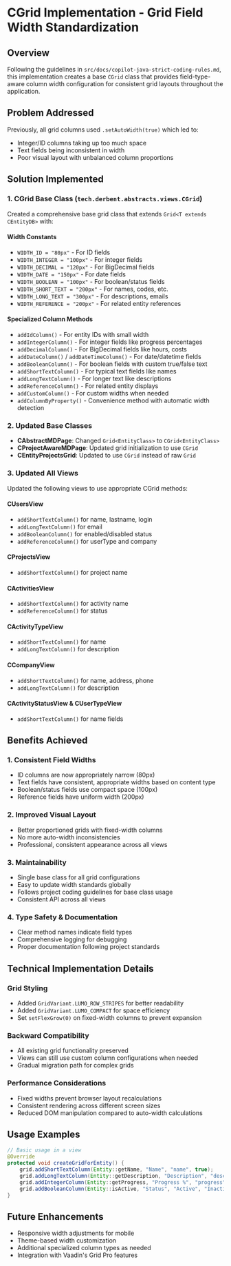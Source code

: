 # CGrid Implementation - Grid Field Width Standardization

## Overview
Following the guidelines in `src/docs/copilot-java-strict-coding-rules.md`, this implementation creates a base `CGrid` class that provides field-type-aware column width configuration for consistent grid layouts throughout the application.

## Problem Addressed
Previously, all grid columns used `.setAutoWidth(true)` which led to:
- Integer/ID columns taking up too much space
- Text fields being inconsistent in width 
- Poor visual layout with unbalanced column proportions

## Solution Implemented

### 1. CGrid Base Class (`tech.derbent.abstracts.views.CGrid`)
Created a comprehensive base grid class that extends `Grid<T extends CEntityDB>` with:

#### Width Constants
- `WIDTH_ID = "80px"` - For ID fields
- `WIDTH_INTEGER = "100px"` - For integer fields  
- `WIDTH_DECIMAL = "120px"` - For BigDecimal fields
- `WIDTH_DATE = "150px"` - For date fields
- `WIDTH_BOOLEAN = "100px"` - For boolean/status fields
- `WIDTH_SHORT_TEXT = "200px"` - For names, codes, etc.
- `WIDTH_LONG_TEXT = "300px"` - For descriptions, emails
- `WIDTH_REFERENCE = "200px"` - For related entity references

#### Specialized Column Methods
- `addIdColumn()` - For entity IDs with small width
- `addIntegerColumn()` - For integer fields like progress percentages
- `addDecimalColumn()` - For BigDecimal fields like hours, costs
- `addDateColumn()` / `addDateTimeColumn()` - For date/datetime fields
- `addBooleanColumn()` - For boolean fields with custom true/false text
- `addShortTextColumn()` - For typical text fields like names
- `addLongTextColumn()` - For longer text like descriptions
- `addReferenceColumn()` - For related entity displays
- `addCustomColumn()` - For custom widths when needed
- `addColumnByProperty()` - Convenience method with automatic width detection

### 2. Updated Base Classes
- **CAbstractMDPage**: Changed `Grid<EntityClass>` to `CGrid<EntityClass>`
- **CProjectAwareMDPage**: Updated grid initialization to use `CGrid`
- **CEntityProjectsGrid**: Updated to use `CGrid` instead of raw `Grid`

### 3. Updated All Views
Updated the following views to use appropriate CGrid methods:

#### CUsersView
- `addShortTextColumn()` for name, lastname, login
- `addLongTextColumn()` for email
- `addBooleanColumn()` for enabled/disabled status
- `addReferenceColumn()` for userType and company

#### CProjectsView  
- `addShortTextColumn()` for project name

#### CActivitiesView
- `addShortTextColumn()` for activity name
- `addReferenceColumn()` for status

#### CActivityTypeView
- `addShortTextColumn()` for name
- `addLongTextColumn()` for description

#### CCompanyView
- `addShortTextColumn()` for name, address, phone
- `addLongTextColumn()` for description

#### CActivityStatusView & CUserTypeView
- `addShortTextColumn()` for name fields

## Benefits Achieved

### 1. Consistent Field Widths
- ID columns are now appropriately narrow (80px)
- Text fields have consistent, appropriate widths based on content type
- Boolean/status fields use compact space (100px)
- Reference fields have uniform width (200px)

### 2. Improved Visual Layout
- Better proportioned grids with fixed-width columns
- No more auto-width inconsistencies
- Professional, consistent appearance across all views

### 3. Maintainability
- Single base class for all grid configurations
- Easy to update width standards globally
- Follows project coding guidelines for base class usage
- Consistent API across all views

### 4. Type Safety & Documentation
- Clear method names indicate field types
- Comprehensive logging for debugging
- Proper documentation following project standards

## Technical Implementation Details

### Grid Styling
- Added `GridVariant.LUMO_ROW_STRIPES` for better readability
- Added `GridVariant.LUMO_COMPACT` for space efficiency
- Set `setFlexGrow(0)` on fixed-width columns to prevent expansion

### Backward Compatibility
- All existing grid functionality preserved
- Views can still use custom column configurations when needed
- Gradual migration path for complex grids

### Performance Considerations
- Fixed widths prevent browser layout recalculations
- Consistent rendering across different screen sizes
- Reduced DOM manipulation compared to auto-width calculations

## Usage Examples

```java
// Basic usage in a view
@Override
protected void createGridForEntity() {
    grid.addShortTextColumn(Entity::getName, "Name", "name", true);
    grid.addLongTextColumn(Entity::getDescription, "Description", "description", true);
    grid.addIntegerColumn(Entity::getProgress, "Progress %", "progress", false);
    grid.addBooleanColumn(Entity::isActive, "Status", "Active", "Inactive", false);
}
```

## Future Enhancements
- Responsive width adjustments for mobile
- Theme-based width customization
- Additional specialized column types as needed
- Integration with Vaadin's Grid Pro features